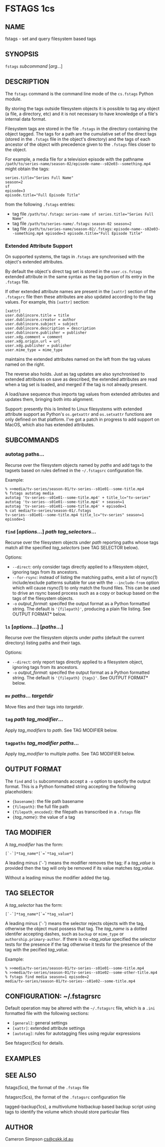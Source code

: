 # FSTAGS 1cs

## NAME

fstags - set and query filesystem based tags

## SYNOPSIS

`fstags` *subcommand* [*arg*...]

## DESCRIPTION

The `fstags` command is the command line mode of the `cs.fstags` Python module.

By storing the tags outside filesystem objects
it is possible to tag any object (a file, a directory, etc)
and it is not necessary to have knowledge of a file's internal data format.

Filesystem tags are stored in the file `.fstags`
in the directory containing the object tagged.
The tags for a path are the cumulative set of the direct tags
(stored in the `.fstags` file in the object's directory)
and the tags of each ancestor of the object
with precedence given to the `.fstags` files closer to the object.

For example, a media file for a television episode with the pathname
`/path/to/series-name/season-02/episode-name--s02e03--something.mp4`
might obtain the tags:

    series.title="Series Full Name"
    season=2
    sf
    episode=3
    episode.title="Full Episode Title"

from the following `.fstags` entries:
* tag file `/path/to/.fstags`:
  `series-name sf series.title="Series Full Name"`
* tag file `/path/to/series-name/.fstags`:
  `season-02 season=2`
* tag file `/path/to/series-name/season-02/.fstags`:
  `episode-name--s02e03--something.mp4 episode=3 episode.title="Full Episode Title"`

### Extended Attribute Support

On supported systems,
the tags in .`fstags` are synchronised with the object's extended attributes.

By default the object's direct tag set
is stored in the `user.cs.fstags` extended attribute
in the same syntax as the tag portion of its entry in the `.fstags` file.

If other extended attribute names are present
in the `[xattr]` section of the `.fstagsrc` file
then these attributes are also updated according to the tag values.
For example, this `[xattr]` section:

    [xattr]
    user.dublincore.title = title
    user.dublincore.creator = author
    user.dublincore.subject = subject
    user.dublincore.description = description
    user.dublincore.publisher = publisher
    user.xdg.comment = comment
    user.xdg.origin.url = url
    user.xdg.publisher = publisher
    user.mime_type = mime_type

maintains the extended attributes named on the left
from the tag values named on the right.

The reverse also holds.
Just as tag updates are also synchronised
to extended attributes on save as described,
the extended attributes are read when a tag set is loaded,
and merged if the tag is not already present.

A load/save sequence thus imports tag values from extended attributes
and updates them, bringing both into alignment.

Support:
presently this is limited to Linux filesystems with extended attribute support
as Python's `os.getxattr` and `os.setxattr` functions
are only defined on that platform.
I've got a patch in progress to add support on MacOS,
which also has extended attributes.

## SUBCOMMANDS

### autotag paths...

Recurse over the filesystem objects named by *paths*
and add tags to the tagsets based on rules defined
in the `~/.fstagsrc` configuration file.

Example:

    % >>media/tv-series/season-01/tv-series--s01e01--some-title.mp4
    % fstags autotag media
    autotag 'tv-series--s01e01--some-title.mp4' + title_lc="tv-series"
    autotag 'tv-series--s01e01--some-title.mp4' + season=1
    autotag 'tv-series--s01e01--some-title.mp4' + episode=1
    % cat media/tv-series/season-01/.fstags
    tv-series--s01e01--some-title.mp4 title_lc="tv-series" season=1 episode=1

### `find` [*options*...] *path* *tag_selectors*...

Recurse over the filesystem objects under *path*
reporting paths whose tags match all the specified *tag_selector*s
(see TAG SELECTOR below).

Options:
* `--direct`:
  only consider tags directly applied to a filesystem object,
  ignoring tags from its ancestors.
* `--for-rsync`:
  instead of listing the matching paths,
  emit a list of rsync(1) include/exclude patterns
  suitable for use with the `--include-from` option
  which will cause rsync(1) to only match the found files.
  This can be used to drive an rsync based process
  such as a copy or backup
  based on the tags of the filesystem objects.
* `-o` *output_format*:
  specifed the output format as a Python formatted string.
  The default is `'{filepath}'`, producing a plain file listing.
  See OUTPUT FORMAT* below.

### `ls` [*options*...] [*paths*...]

Recurse over the filesystem objects under *paths*
(default the current directory)
listing paths and their tags.

Options:
* `--direct`:
  only report tags directly applied to a filesystem object,
  ignoring tags from its ancestors.
* `-o` *output_format*:
  specifed the output format as a Python formatted string.
  The default is `'{filepath} {tags}'`.
  See OUTPUT FORMAT* below.

### `mv` *paths*... *targetdir*

Move files and their tags into *targetdir*.

### `tag` *path* *tag_modifier*...

Apply *tag_modifiers* to *path*.
See TAG MODIFIER below.

### `tagpaths` *tag_modifier* *paths*...

Apply *tag_modifier* to multiple *paths*.
See TAG MODIFIER below.

## OUTPUT FORMAT

The `find` and `ls` subcommands accept a `-o` option
to specify the output format.
This is a Python formatted string accepting the following placeholders:
* `{basename}`: the file path basename
* `{filepath}`: the full file path
* `{filepath_encoded}`: the filepath as transcribed in a `.fstags` file
* `{`*tag_name*`}`: the value of a tag

## TAG MODIFIER

A *tag_modifier* has the form:

    [`-`]*tag_name*[`=`*tag_value*]

A leading minus ('`-`') means the modifier removes the tag;
if a *tag_value* is provided
then the tag will only be removed if its value matches *tag_value*.

Without a leading minus the modifier added the tag.

## TAG SELECTOR

A *tag_selector* has the form:

    [`-`]*tag_name*[`=`*tag_value*]

A leading minus ('`-`') means the selector rejects objects with the tag,
otherwise the object must possess that tag.
The *tag_name* is a dotted identifer accepting dashes,
such as `backup` or `mime_type` or `authorship.primary-author`.
If there is no `=`*tag_value* specified
the selector tests for the presence if the tag
otherwise it tests for the presence of the tag with the pecified *tag_value*.

Example:

    % >>media/tv-series/season-01/tv-series--s01e01--some-title.mp4
    % >>media/tv-series/season-01/tv-series--s01e02--some-other-title.mp4
    % fstags find media season=1 episode=2
    media/tv-series/season-01/tv-series--s01e02--some-title.mp4

## CONFIGURATION: ~/.fstagrsrc

Default operation may be altered with the `~/.fstagsrc` file,
which is a `.ini` formatted file with the following sections:
* `[general]`: general settings
* `[xattr]`: extended attribute settings
* `[autotag]`: rules for autotagging files using regular expressions

See fstagsrc(5cs) for details.

## EXAMPLES

## SEE ALSO

fstags(5cs), the format of the `.fstags` file

fstagsrc(5cs), the format of the `.fstagsrc` configuration file

tagged-backup(1cs), a multivolume histbackup based backup script
using tags to identify the volume which should store particular files

## AUTHOR

Cameron Simpson <cs@cskk.id.au>
